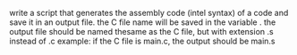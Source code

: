 write a  script that generates the assembly code (intel syntax) of a code and save it in an output file. the C file name will be saved in the variable . the output file should be named thesame as the C file, but with extension .s instead of .c example: if the C file is main.c, the output should be main.s
